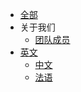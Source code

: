 <!-- navbar docs/_navbar.md -->
  
- [全部]()
- 关于我们
  - [团队成员](Cn/navbar/Team/members.md)
- [英文]()
  - [中文](./Cn/)
  - [法语](./Fr/)
